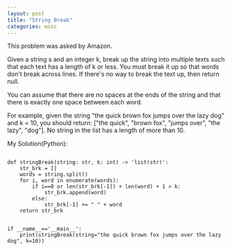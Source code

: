```yaml
---
layout: post
title: "String Break"
categories: misc
---
```


This problem was asked by Amazon.

Given a string s and an integer k, break up the string into multiple texts such that each text has a length of k or less. You must break it up so that words don't break across lines. If there's no way to break the text up, then return null.

You can assume that there are no spaces at the ends of the string and that there is exactly one space between each word.

For example, given the string "the quick brown fox jumps over the lazy dog" and k = 10, you should return: ["the quick", "brown fox", "jumps over", "the lazy", "dog"]. No string in the list has a length of more than 10.


My Solution(Python):
```

def stringBreak(string: str, k: int) -> 'list(str)':
    str_brk = []
    words = string.split()
    for i, word in enumerate(words):
        if i==0 or len(str_brk[-1]) + len(word) + 1 > k:
            str_brk.append(word)
        else:
            str_brk[-1] += " " + word
    return str_brk


if __name__=='__main__':
    print(stringBreak(string="the quick brown fox jumps over the lazy dog", k=10))
```
